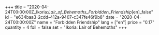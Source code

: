 +++
title = "2020-04-24T00:00:00Z_Ikoria:_Lair_of_Behemoths_Forbidden_Friendship_[en]_false"
id = "e634baa3-2cdd-412a-9407-c347fe46f9b8"
date = "2020-04-24T00:00:00Z"
name = "Forbidden Friendship"
lang = ["en"]
price = "0.17"
quantity = 4
foil = false
set = "Ikoria: Lair of Behemoths"
+++
